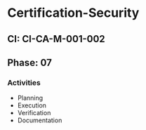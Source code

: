# Certification-Security

## CI: CI-CA-M-001-002
## Phase: 07

### Activities
- Planning
- Execution
- Verification
- Documentation

